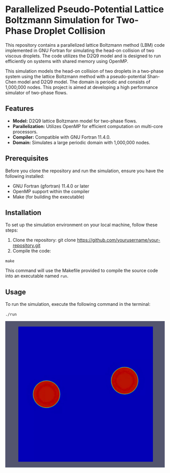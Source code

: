 # Parallelized Pseudo-Potential Lattice Boltzmann Simulation for Two-Phase Droplet Collision

This repository contains a parallelized lattice Boltzmann method (LBM) code implemented in GNU Fortran for simulating the head-on collision of two viscous droplets. The code utilizes the D2Q9 model and is designed to run efficiently on systems with shared memory using OpenMP.

This simulation models the head-on collision of two droplets in a two-phase system using the lattice Boltzmann method with a pseudo-potential Shan-Chen model and D2Q9 model. The domain is periodic and consists of 1,000,000 nodes. This project is aimed at developing a high performance simulator of two-phase flows.

## Features
- **Model:** D2Q9 lattice Boltzmann model for two-phase flows.
- **Parallelization:** Utilizes OpenMP for efficient computation on multi-core processors.
- **Compiler:** Compatible with GNU Fortran 11.4.0.
- **Domain:** Simulates a large periodic domain with 1,000,000 nodes.

## Prerequisites
Before you clone the repository and run the simulation, ensure you have the following installed:
- GNU Fortran (gfortran) 11.4.0 or later
- OpenMP support within the compiler
- Make (for building the executable)

## Installation

To set up the simulation environment on your local machine, follow these steps:
1. Clone the repository:
  git clone https://github.com/yourusername/your-repository.git
2. Compile the code:

`make`

This command will use the Makefile provided to compile the source code into an executable named `run`.

## Usage

To run the simulation, execute the following command in the terminal:

`./run`



![Solution](Solution.gif)
